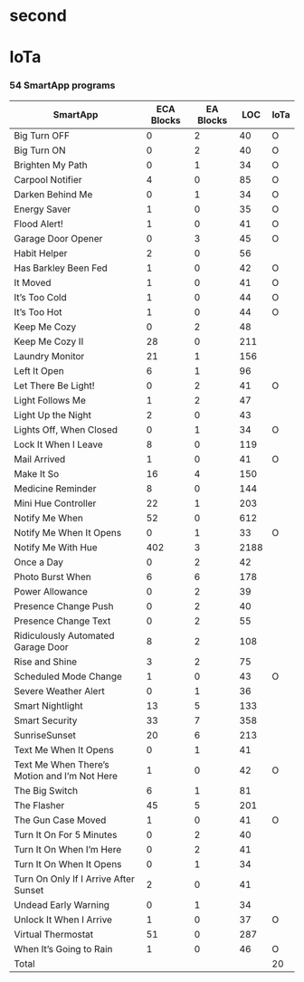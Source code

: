 # second
# IoTa

### 54 SmartApp programs

| SmartApp                                      | ECA Blocks | EA Blocks | LOC  | IoTa |
|-----------------------------------------------|------------|-----------|------|------|
| Big Turn OFF                                  | 0          | 2         | 40   |  O   |
| Big Turn ON                                   | 0          | 2         | 40   |  O   |
| Brighten My Path                              | 0          | 1         | 34   |  O   |
| Carpool Notifier                              | 4          | 0         | 85   |  O   |
| Darken Behind Me                              | 0          | 1         | 34   |  O   |
| Energy Saver                                  | 1          | 0         | 35   |  O   |
| Flood Alert!                                  | 1          | 0         | 41   |  O   |
| Garage Door Opener                            | 0          | 3         | 45   |  O   |
| Habit Helper                                  | 2          | 0         | 56   |      |
| Has Barkley Been Fed                          | 1          | 0         | 42   |  O   |
| It Moved                                      | 1          | 0         | 41   |  O   |
| It’s Too Cold                                 | 1          | 0         | 44   |  O   |
| It’s Too Hot                                  | 1          | 0         | 44   |  O   |
| Keep Me Cozy                                  | 0          | 2         | 48   |      |
| Keep Me Cozy II                               | 28         | 0         | 211  |      |
| Laundry Monitor                               | 21         | 1         | 156  |      |
| Left It Open                                  | 6          | 1         | 96   |      |
| Let There Be Light!                           | 0          | 2         | 41   |  O   |
| Light Follows Me                              | 1          | 2         | 47   |      |
| Light Up the Night                            | 2          | 0         | 43   |      |
| Lights Off, When Closed                       | 0          | 1         | 34   |  O   |
| Lock It When I Leave                          | 8          | 0         | 119  |      |
| Mail Arrived                                  | 1          | 0         | 41   |  O   |
| Make It So                                    | 16         | 4         | 150  |      |
| Medicine Reminder                             | 8          | 0         | 144  |      |
| Mini Hue Controller                           | 22         | 1         | 203  |      |
| Notify Me When                                | 52         | 0         | 612  |      |
| Notify Me When It Opens                       | 0          | 1         | 33   |  O   |
| Notify Me With Hue                            | 402        | 3         | 2188 |      |
| Once a Day                                    | 0          | 2         | 42   |      |
| Photo Burst When                              | 6          | 6         | 178  |      |
| Power Allowance                               | 0          | 2         | 39   |      |
| Presence Change Push                          | 0          | 2         | 40   |      |
| Presence Change Text                          | 0          | 2         | 55   |      |
| Ridiculously Automated Garage Door            | 8          | 2         | 108  |      |
| Rise and Shine                                | 3          | 2         | 75   |      |
| Scheduled Mode Change                         | 1          | 0         | 43   |  O   |
| Severe Weather Alert                          | 0          | 1         | 36   |      |
| Smart Nightlight                              | 13         | 5         | 133  |      |
| Smart Security                                | 33         | 7         | 358  |      |
| SunriseSunset                                 | 20         | 6         | 213  |      |
| Text Me When It Opens                         | 0          | 1         | 41   |      |
| Text Me When There’s Motion and I’m Not Here  | 1          | 0         | 42   |  O   |
| The Big Switch                                | 6          | 1         | 81   |      |
| The Flasher                                   | 45         | 5         | 201  |      |
| The Gun Case Moved                            | 1          | 0         | 41   |  O   |
| Turn It On For 5 Minutes                      | 0          | 2         | 40   |      |
| Turn It On When I’m Here                      | 0          | 2         | 41   |      |
| Turn It On When It Opens                      | 0          | 1         | 34   |      |
| Turn On Only If I Arrive After Sunset         | 2          | 0         | 41   |      |
| Undead Early Warning                          | 0          | 1         | 34   |      |
| Unlock It When I Arrive                       | 1          | 0         | 37   |  O   |
| Virtual Thermostat                            | 51         | 0         | 287  |      |
| When It’s Going to Rain                       | 1          | 0         | 46   |  O   |
| Total                                         |            |           |      |  20  |
